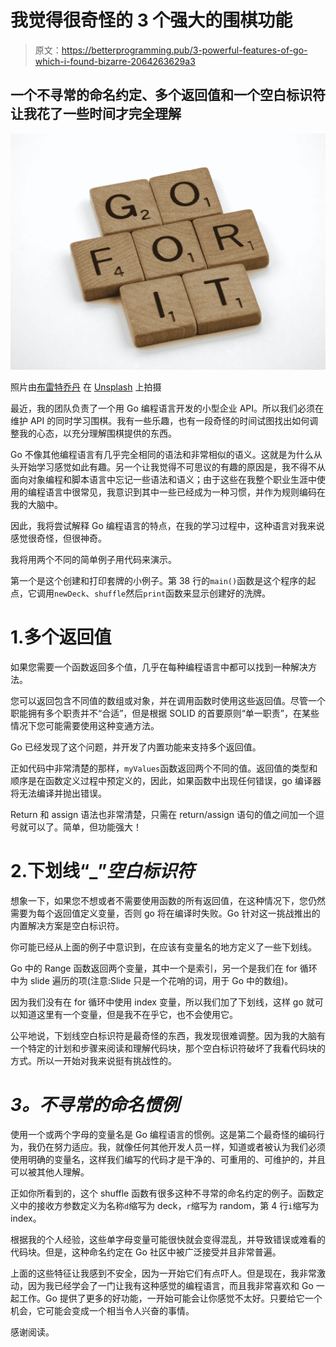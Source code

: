 # 我觉得很奇怪的 3 个强大的围棋功能

> 原文：<https://betterprogramming.pub/3-powerful-features-of-go-which-i-found-bizarre-2064263629a3>

## 一个不寻常的命名约定、多个返回值和一个空白标识符让我花了一些时间才完全理解

![](img/f3baf2231c358c70f5bf71ee9db90355.png)

照片由[布雷特乔丹](https://unsplash.com/@brett_jordan) 在 [Unsplash](https://unsplash.com/) 上拍摄

最近，我的团队负责了一个用 Go 编程语言开发的小型企业 API。所以我们必须在维护 API 的同时学习围棋。我有一些乐趣，也有一段奇怪的时间试图找出如何调整我的心态，以充分理解围棋提供的东西。

Go 不像其他编程语言有几乎完全相同的语法和非常相似的语义。这就是为什么从头开始学习感觉如此有趣。另一个让我觉得不可思议的有趣的原因是，我不得不从面向对象编程和脚本语言中忘记一些语法和语义；由于这些在我整个职业生涯中使用的编程语言中很常见，我意识到其中一些已经成为一种习惯，并作为规则编码在我的大脑中。

因此，我将尝试解释 Go 编程语言的特点，在我的学习过程中，这种语言对我来说感觉很奇怪，但很神奇。

我将用两个不同的简单例子用代码来演示。

第一个是这个创建和打印套牌的小例子。第 38 行的`main()`函数是这个程序的起点，它调用`newDeck`、`shuffle`然后`print`函数来显示创建好的洗牌。

# 1.多个返回值

如果您需要一个函数返回多个值，几乎在每种编程语言中都可以找到一种解决方法。

您可以返回包含不同值的数组或对象，并在调用函数时使用这些返回值。尽管一个职能拥有多个职责并不“合适”，但是根据 SOLID 的首要原则“单一职责”，在某些情况下您可能需要使用这种变通方法。

Go 已经发现了这个问题，并开发了内置功能来支持多个返回值。

正如代码中非常清楚的那样，`myValues`函数返回两个不同的值。返回值的类型和顺序是在函数定义过程中预定义的，因此，如果函数中出现任何错误，go 编译器将无法编译并抛出错误。

Return 和 assign 语法也非常清楚，只需在 return/assign 语句的值之间加一个逗号就可以了。简单，但功能强大！

# 2.下划线“_”*空白标识符*

想象一下，如果您不想或者不需要使用函数的所有返回值，在这种情况下，您仍然需要为每个返回值定义变量，否则 go 将在编译时失败。Go 针对这一挑战推出的内置解决方案是空白标识符。

你可能已经从上面的例子中意识到，在应该有变量名的地方定义了一些下划线。

Go 中的 Range 函数返回两个变量，其中一个是索引，另一个是我们在 for 循环中为 slide 遍历的项(注意:Slide 只是一个花哨的词，用于 Go 中的数组)。

因为我们没有在 for 循环中使用 index 变量，所以我们加了下划线，这样 go 就可以知道这里有一个变量，但是我不在乎它，也不会使用它。

公平地说，下划线空白标识符是最奇怪的东西，我发现很难调整。因为我的大脑有一个特定的计划和步骤来阅读和理解代码块，那个空白标识符破坏了我看代码块的方式。所以一开始对我来说挺有挑战性的。

# *3。不寻常的命名惯例*

使用一个或两个字母的变量名是 Go 编程语言的惯例。这是第二个最奇怪的编码行为，我仍在努力适应。我，就像任何其他开发人员一样，知道或者被认为我们必须使用明确的变量名，这样我们编写的代码才是干净的、可重用的、可维护的，并且可以被其他人理解。

正如你所看到的，这个 shuffle 函数有很多这种不寻常的命名约定的例子。函数定义中的接收方参数定义为名称`d`缩写为 deck，`r`缩写为 random，第 4 行`i`缩写为 index。

根据我的个人经验，这些单字母变量可能很快就会变得混乱，并导致错误或难看的代码块。但是，这种命名约定在 Go 社区中被广泛接受并且非常普遍。

上面的这些特征让我感到不安全，因为一开始它们有点吓人。但是现在，我非常激动，因为我已经学会了一门让我有这种感觉的编程语言，而且我非常喜欢和 Go 一起工作。Go 提供了更多的好功能，一开始可能会让你感觉不太好。只要给它一个机会，它可能会变成一个相当令人兴奋的事情。

感谢阅读。